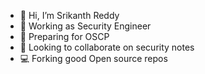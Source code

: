 - 👋 Hi, I’m Srikanth Reddy
- 👀 Working as Security Engineer
- 🌱 Preparing for OSCP
- 💞️ Looking to collaborate on security notes
- 💻 Forking good Open source repos


<!---
sri222149/sri222149 is a ✨ special ✨ repository because its `README.md` (this file) appears on your GitHub profile.
You can click the Preview link to take a look at your changes.
--->

